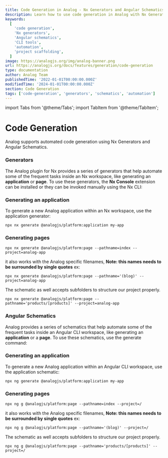 ```yaml
---
title: Code Generation in Analog - Nx Generators and Angular Schematics
description: Learn how to use code generation in Analog with Nx Generators and Angular Schematics. Automate application and page creation for faster development.
keywords:
  [
    'code generation',
    'Nx generators',
    'Angular schematics',
    'CLI tools',
    'automation',
    'project scaffolding',
  ]
image: https://analogjs.org/img/analog-banner.png
url: https://analogjs.org/docs/features/generation/code-generation
type: documentation
author: Analog Team
publishedTime: '2022-01-01T00:00:00.000Z'
modifiedTime: '2024-01-01T00:00:00.000Z'
section: Code Generation
tags: ['code-generation', 'generators', 'schematics', 'automation']
---
```


import Tabs from '@theme/Tabs';
import TabItem from '@theme/TabItem';

# Code Generation

Analog supports automated code generation using Nx Generators and Angular Schematics.

<Tabs groupId="project-type">
  <TabItem value="Nx Generators">

### Generators

The Analog plugin for Nx provides a series of generators that help automate some of the frequent tasks inside an Nx workspace, like generating an **application** or **page**. To use these generators, the **Nx Console** extension can be installed or they can be invoked manually using the Nx CLI:

### Generating an application

To generate a new Analog application within an Nx workspace, use the application generator:

```shell
npx nx generate @analogjs/platform:application my-app
```

### Generating pages

```shell
npx nx generate @analogjs/platform:page --pathname=index --project=analog-app
```

it also works with the Analog specific filenames, **Note: this names needs to be surrounded by single quotes** ex:

```shell
npx nx generate @analogjs/platform:page --pathname='(blog)' --project=analog-app
```

The schematic as well accepts subfolders to structure our project properly.

```shell
npx nx generate @analogjs/platform:page --pathname='products/[products]' --project=analog-app
```

  </TabItem>

  <TabItem label="Angular Schematics" value="schematics">

### Angular Schematics

Analog provides a series of schematics that help automate some of the frequent tasks inside an Angular CLI workspace, like generating an **application** or a **page**. To use these schematics, use the generate command:

### Generating an application

To generate a new Analog application within an Angular CLI workspace, use the application schematic:

```shell
npx ng generate @analogjs/platform:application my-app
```

### Generating pages

```shell
npx ng g @analogjs/platform:page --pathname=index --project=/
```

it also works with the Analog specific filenames, **Note: this names needs to be surrounded by single quotes** ex:

```shell
npx ng g @analogjs/platform:page --pathname='(blog)' --project=/
```

The schematic as well accepts subfolders to structure our project properly.

```shell
npx ng g @analogjs/platform:page --pathname='products/[products]' --project=/
```

  </TabItem>
</Tabs>
